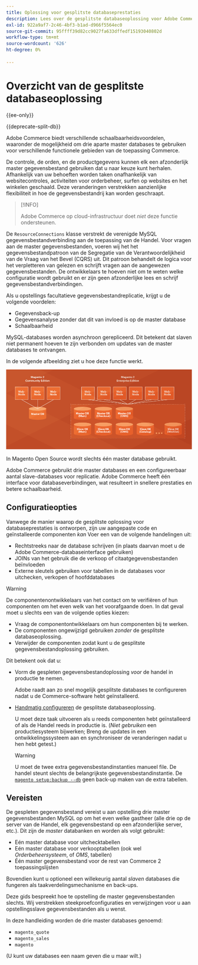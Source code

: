 ```yaml
---
title: Oplossing voor gesplitste databaseprestaties
description: Lees over de gesplitste databaseoplossing voor Adobe Commerce en Magento Open Source.
exl-id: 922a9af7-2c46-4bf3-b1ad-d966f5564ec0
source-git-commit: 95ffff39d82cc9027fa633dffedf15193040802d
workflow-type: tm+mt
source-wordcount: '626'
ht-degree: 0%

---
```


# Overzicht van de gesplitste databaseoplossing

{{ee-only}}

{{deprecate-split-db}}

Adobe Commerce biedt verschillende schaalbaarheidsvoordelen, waaronder de mogelijkheid om drie aparte master databases te gebruiken voor verschillende functionele gebieden van de toepassing Commerce.

De controle, de orden, en de productgegevens kunnen elk een afzonderlijk master gegevensbestand gebruiken dat u naar keuze kunt herhalen. Afhankelijk van uw behoeften worden taken onafhankelijk van websitecontroles, activiteiten voor orderbeheer, surfen op websites en het winkelen geschaald. Deze veranderingen verstrekken aanzienlijke flexibiliteit in hoe de gegevensbestandrij kan worden geschraapt.

>[!INFO]
>
>Adobe Commerce op cloud-infrastructuur doet _niet_ deze functie ondersteunen.

De `ResourceConnections` klasse verstrekt de verenigde MySQL gegevensbestandverbinding aan de toepassing van de Handel. Voor vragen aan de master gegevensbestanden, voeren wij het het gegevensbestandpatroon van de Segregatie van de Verantwoordelijkheid van de Vraag van het Bevel (CQRS) uit. Dit patroon behandelt de logica voor het verpletteren van gelezen en schrijft vragen aan de aangewezen gegevensbestanden. De ontwikkelaars te hoeven niet om te weten welke configuratie wordt gebruikt en er zijn geen afzonderlijke lees en schrijf gegevensbestandverbindingen.

Als u opstellings facultatieve gegevensbestandreplicatie, krijgt u de volgende voordelen:

- Gegevensback-up
- Gegevensanalyse zonder dat dit van invloed is op de master database
- Schaalbaarheid

MySQL-databases worden asynchroon gerepliceerd. Dit betekent dat slaven niet permanent hoeven te zijn verbonden om updates van de master databases te ontvangen.

In de volgende afbeelding ziet u hoe deze functie werkt.

![Adobe Commerce gebruikt verschillende databases om tabellen op te slaan](../../assets/configuration/split-db-diagram-ee.png)

In Magento Open Source wordt slechts één master database gebruikt.

Adobe Commerce gebruikt drie master databases en een configureerbaar aantal slave-databases voor replicatie. Adobe Commerce heeft één interface voor databaseverbindingen, wat resulteert in snellere prestaties en betere schaalbaarheid.

## Configuratieopties

Vanwege de manier waarop de gesplitste oplossing voor databaseprestaties is ontworpen, zijn uw aangepaste code en geïnstalleerde componenten _kan_ Voer een van de volgende handelingen uit:

- Rechtstreeks naar de database schrijven (in plaats daarvan moet u de Adobe Commerce-databaseinterface gebruiken)
- JOINs van het gebruik die de verkoop of citaatgegevensbestanden beïnvloeden
- Externe sleutels gebruiken voor tabellen in de databases voor uitchecken, verkopen of hoofddatabases

>[!WARNING]
>
>De componentenontwikkelaars van het contact om te verifiëren of hun componenten om het even welk van het voorafgaande doen. In dat geval moet u slechts een van de volgende opties kiezen:
>
>- Vraag de componentontwikkelaars om hun componenten bij te werken.
>- De componenten ongewijzigd gebruiken _zonder_ de gesplitste databaseoplossing.
>- Verwijder de componenten zodat kunt u de gesplitste gegevensbestandoplossing gebruiken.


Dit betekent ook dat u:

- Vorm de gespleten gegevensbestandoplossing _voor_ de handel in productie te nemen.

   Adobe raadt aan zo snel mogelijk gesplitste databases te configureren nadat u de Commerce-software hebt geïnstalleerd.

- [Handmatig configureren](multi-master-manual.md) de gesplitste databaseoplossing.

   U moet deze taak uitvoeren als u reeds componenten hebt geïnstalleerd of als de Handel reeds in productie is. (_Niet gebruiken_ een productiesysteem bijwerken; Breng de updates in een ontwikkelingssysteem aan en synchroniseer de veranderingen nadat u hen hebt getest.)

   >[!WARNING]
   >
   >U moet de twee extra gegevensbestandinstanties manueel file. De handel steunt slechts de belangrijkste gegevensbestandinstantie. De [`magento setup:backup --db`](../../installation/tutorials/backup.md) geen back-up maken van de extra tabellen.

## Vereisten

De gespleten gegevensbestand vereist u aan opstelling drie master gegevensbestanden MySQL op om het even welke gastheer (alle drie op de server van de Handel, elk gegevensbestand op een afzonderlijke server, etc.). Dit zijn de _master_ databanken en worden als volgt gebruikt:

- Eén master database voor uitchecktabellen
- Eén master database voor verkooptabellen (ook wel _Orderbeheersysteem_, of _OMS_, tabellen)
- Één master gegevensbestand voor de rest van Commerce 2 toepassingslijsten

Bovendien kunt u optioneel een willekeurig aantal _slaven_ databases die fungeren als taakverdelingsmechanisme en back-ups.

Deze gids bespreekt hoe te opstelling de master gegevensbestanden slechts. Wij verstrekken steekproefconfiguraties en verwijzingen voor u aan opstellingsslave gegevensbestanden als u wenst.

In deze handleiding worden de drie master databases genoemd:

- `magento_quote`
- `magento_sales`
- `magento`

(U kunt uw databases een naam geven die u maar wilt.)
